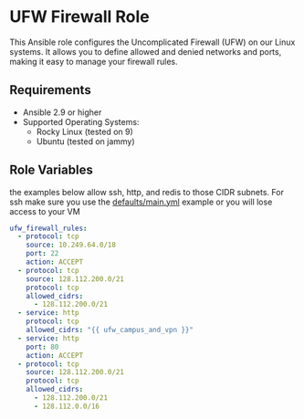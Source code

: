 # UFW Firewall Role

This Ansible role configures the Uncomplicated Firewall (UFW) on our Linux systems. It allows you to define allowed and denied networks and ports, making it easy to manage your firewall rules.

## Requirements

- Ansible 2.9 or higher
- Supported Operating Systems:
  - Rocky Linux (tested on 9)
  - Ubuntu (tested on jammy)

## Role Variables

the examples below allow ssh, http, and redis to those CIDR subnets. For ssh make sure you use the [defaults/main.yml](defaults/main.yml) example or you will lose access to your VM

```yaml
ufw_firewall_rules:
  - protocol: tcp
    source: 10.249.64.0/18
    port: 22
    action: ACCEPT
  - protocol: tcp
    source: 128.112.200.0/21
    protocol: tcp
    allowed_cidrs:
      - 128.112.200.0/21
  - service: http
    protocol: tcp
    allowed_cidrs: "{{ ufw_campus_and_vpn }}"
  - service: http
    port: 80
    action: ACCEPT
  - protocol: tcp
    source: 128.112.200.0/21
    protocol: tcp
    allowed_cidrs:
      - 128.112.200.0/21
      - 128.112.0.0/16
```

